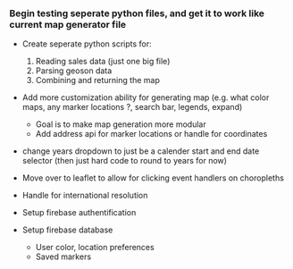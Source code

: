 ### Begin testing seperate python files, and get it to work like current map generator file

- Create seperate python scripts for:
    1) Reading sales data (just one big file)
    2) Parsing geoson data
    3) Combining and returning the map
- Add more customization ability for generating map (e.g. what color maps, any marker locations ?, search bar, legends, expand)
    - Goal is to make map generation more modular
    - Add address api for marker locations or handle for coordinates

- change years dropdown to just be a calender start and end date selector (then just hard code to round to years for now)
- Move over to leaflet to allow for clicking event handlers on choropleths 
- Handle for international resolution
- Setup firebase authentification
- Setup firebase database 
    - User color, location preferences 
    - Saved markers